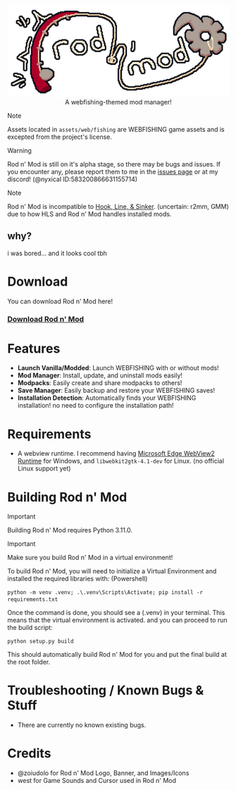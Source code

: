 <p align="center">
    <img src="https://github.com/nyxical420/rodnmod/blob/main/assets/web/banner.png?raw=true" width="800"/><br>
    A webfishing-themed mod manager!
</p>

> [!NOTE]
> Assets located in `assets/web/fishing` are WEBFISHING game assets and is excepted from the project's license.

> [!WARNING]  
> Rod n' Mod is still on it's alpha stage, so there may be bugs and issues. If you encounter any, please report them to me in the [issues page](https://github.com/nyxical420/rodnmod/issues) or at my discord! (@nyxical ID:583200866631155714)

> [!NOTE]
> Rod n' Mod is incompatible to [Hook, Line, & Sinker](https://hooklinesinker.lol). (uncertain: r2mm, GMM) due to how HLS and Rod n' Mod handles installed mods.

## why?
i was bored... and it looks cool tbh

# Download
You can download Rod n' Mod here!<br>
### [Download Rod n' Mod](https://github.com/nyxical420/rodnmod/releases/latest)

# Features
- **Launch Vanilla/Modded**: Launch WEBFISHING with or without mods!
- **Mod Manager**: Install, update, and uninstall mods easily!
- **Modpacks**: Easily create and share modpacks to others!
- **Save Manager**: Easily backup and restore your WEBFISHING saves!
- **Installation Detection**: Automatically finds your WEBFISHING installation! no need to configure the installation path!

# Requirements
- A webview runtime. I recommend having [Microsoft Edge WebView2 Runtime](https://developer.microsoft.com/en-gb/microsoft-edge/webview2#download) for Windows, and `libwebkit2gtk-4.1-dev` for Linux. (no official Linux support yet)

# Building Rod n' Mod
> [!IMPORTANT]
> Building Rod n' Mod requires Python 3.11.0.

> [!IMPORTANT]
> Make sure you build Rod n' Mod in a virtual environment!

To build Rod n' Mod, you will need to initialize a Virtual Environment and installed the required libraries with:
(Powershell)
```PS
python -m venv .venv; .\.venv\Scripts\Activate; pip install -r requirements.txt
```

Once the command is done, you should see a (.venv) in your terminal. This means that the virtual environment is activated. and you can proceed to run the build script:
```PS
python setup.py build
```

This should automatically build Rod n' Mod for you and put the final build at the root folder.


# Troubleshooting / Known Bugs & Stuff
- There are currently no known existing bugs.

# Credits
- @zoiudolo for Rod n' Mod Logo, Banner, and Images/Icons
- west for Game Sounds and Cursor used in Rod n' Mod